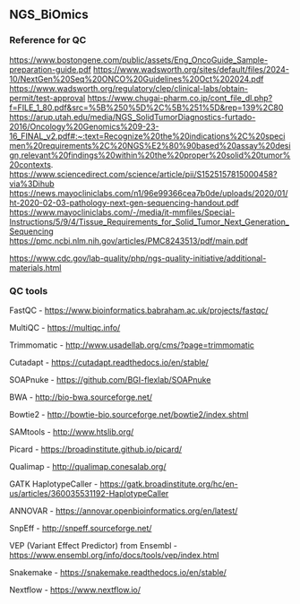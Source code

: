 ## NGS_BiOmics
### Reference for QC

https://www.bostongene.com/public/assets/Eng_OncoGuide_Sample-preparation-guide.pdf
https://www.wadsworth.org/sites/default/files/2024-10/NextGen%20Seq%20ONCO%20Guidelines%20Oct%202024.pdf
https://www.wadsworth.org/regulatory/clep/clinical-labs/obtain-permit/test-approval
https://www.chugai-pharm.co.jp/cont_file_dl.php?f=FILE_1_80.pdf&src=%5B%250%5D%2C%5B%251%5D&rep=139%2C80
https://arup.utah.edu/media/NGS_SolidTumorDiagnostics-furtado-2016/Oncology%20Genomics%209-23-16_FINAL_v2.pdf#:~:text=Recognize%20the%20indications%2C%20specimen%20requirements%2C%20NGS%E2%80%90based%20assay%20design,relevant%20findings%20within%20the%20proper%20solid%20tumor%20contexts.
https://www.sciencedirect.com/science/article/pii/S1525157815000458?via%3Dihub
https://news.mayocliniclabs.com/n1/96e99366cea7b0de/uploads/2020/01/ht-2020-02-03-pathology-next-gen-sequencing-handout.pdf
https://www.mayocliniclabs.com/-/media/it-mmfiles/Special-Instructions/5/9/4/Tissue_Requirements_for_Solid_Tumor_Next_Generation_Sequencing
https://pmc.ncbi.nlm.nih.gov/articles/PMC8243513/pdf/main.pdf


https://www.cdc.gov/lab-quality/php/ngs-quality-initiative/additional-materials.html

### QC tools
FastQC - https://www.bioinformatics.babraham.ac.uk/projects/fastqc/

MultiQC - https://multiqc.info/

Trimmomatic - http://www.usadellab.org/cms/?page=trimmomatic

Cutadapt - https://cutadapt.readthedocs.io/en/stable/

SOAPnuke - https://github.com/BGI-flexlab/SOAPnuke

BWA - http://bio-bwa.sourceforge.net/

Bowtie2 - http://bowtie-bio.sourceforge.net/bowtie2/index.shtml

SAMtools - http://www.htslib.org/

Picard - https://broadinstitute.github.io/picard/

Qualimap - http://qualimap.conesalab.org/

GATK HaplotypeCaller - https://gatk.broadinstitute.org/hc/en-us/articles/360035531192-HaplotypeCaller

ANNOVAR - https://annovar.openbioinformatics.org/en/latest/

SnpEff - http://snpeff.sourceforge.net/

VEP (Variant Effect Predictor) from Ensembl - https://www.ensembl.org/info/docs/tools/vep/index.html

Snakemake - https://snakemake.readthedocs.io/en/stable/

Nextflow - https://www.nextflow.io/

